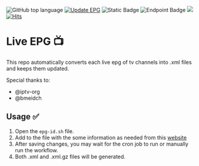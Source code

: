![GitHub top language](https://img.shields.io/github/languages/top/didikc/TV-EPG?color=yellow)
[![Update EPG](https://github.com/didikc/TV-EPG/actions/workflows/epg.yml/badge.svg)](https://github.com/didikc/TV-EPG/actions/workflows/epg.yml)
![Static Badge](https://img.shields.io/badge/Live-EPG-blue?labelColor=black)
![Endpoint Badge](https://img.shields.io/endpoint?url=https%3A%2F%2Fhits.dwyl.com%2Fdidikc%2FTV-EPG.json&color=orange)
![](https://komarev.com/ghpvc/?username=didikc&color=lightgrey)
[![Hits](https://hits.seeyoufarm.com/api/count/incr/badge.svg?url=https%3A%2F%2Fgithub.com%2Fdidikc%2FTV-EPG&count_bg=%23FF69B4&title_bg=%23555555&icon=&icon_color=%23E7E7E7&title=hits&edge_flat=false)](https://hits.seeyoufarm.com)

# Live EPG 📺
This repo automatically converts each live epg of tv channels into .xml files and keeps them updated. 

Special thanks to:
- @iptv-org
- @bmeidch

## Usage ✅
1. Open the `epg-id.sh` file.
2. Add to the file with the some information as needed from this [website](https://github.com/iptv-org/epg/tree/master/sites)
3. After saving changes, you may wait for the cron job to run or manually run the workflow.
4. Both .xml and .xml.gz files will be generated.
